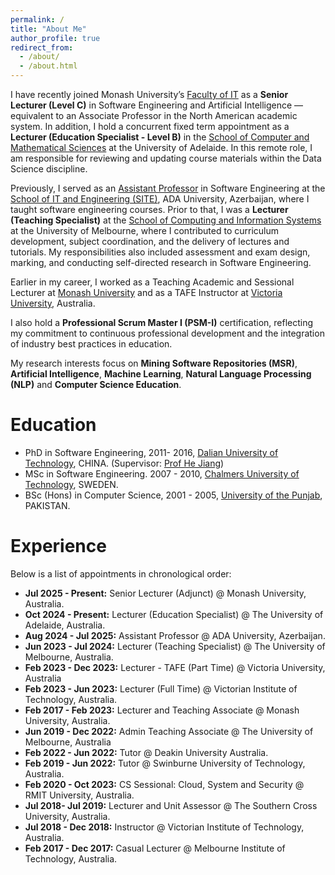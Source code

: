 ```yaml
---
permalink: /
title: "About Me"
author_profile: true
redirect_from: 
  - /about/
  - /about.html
---
```


I have recently joined Monash University’s [Faculty of IT](https://www.monash.edu/it) as a **Senior Lecturer (Level C)** in Software Engineering and Artificial Intelligence — equivalent to an Associate Professor in the North American academic system. In addition, I hold a concurrent fixed term appointment as a **Lecturer (Education Specialist - Level B)** in the [School of Computer and Mathematical Sciences](https://set.adelaide.edu.au/computer-and-mathematical-sciences/) at the University of Adelaide. In this remote role, I am responsible for reviewing and updating course materials within the Data Science discipline.

Previously, I served as an [Assistant Professor](https://www.ada.edu.az/en/schools/site/members/faculty/374-najam-nazar) in Software Engineering at the [School of IT and Engineering (SITE)](https://www.ada.edu.az/en/schools/site), ADA University, Azerbaijan, where I taught software engineering courses. Prior to that, I was a **Lecturer (Teaching Specialist)** at the [School of Computing and Information Systems](https://cis.unimelb.edu.au/) at the University of Melbourne, where I contributed to curriculum development, subject coordination, and the delivery of lectures and tutorials. My responsibilities also included assessment and exam design, marking, and conducting self-directed research in Software Engineering.

Earlier in my career, I worked as a Teaching Academic and Sessional Lecturer at [Monash University](https://www.monash.edu/it) and as a TAFE Instructor at [Victoria University](https://www.vu.edu.au/study-at-vu/tafe), Australia.

I also hold a **Professional Scrum Master I (PSM-I)** certification, reflecting my commitment to continuous professional development and the integration of industry best practices in education.

My research interests focus on **Mining Software Repositories (MSR)**, **Artificial Intelligence**, **Machine Learning**, **Natural Language Processing (NLP)** and **Computer Science Education**.

# Education

- PhD in Software Engineering, 2011- 2016, [Dalian University of Technology]((https://ssdut.dlut.edu.cn/en.htm)), CHINA. (Supervisor: [Prof He Jiang](http://faculty.dlut.edu.cn/jianghe/en/index.htm))
- MSc in Software Engineering. 2007 - 2010, [Chalmers University of Technology](https://www.chalmers.se/en/departments/cse/), SWEDEN.
- BSc (Hons) in Computer Science, 2001 - 2005, [University of the Punjab](https://pucit.edu.pk/), PAKISTAN.

# Experience

Below is a list of appointments in chronological order:
- **Jul 2025 - Present:** Senior Lecturer (Adjunct) @ Monash University, Australia.
- **Oct 2024 - Present:** Lecturer (Education Specialist) @ The University of Adelaide, Australia.
- **Aug 2024 - Jul 2025:** Assistant Professor @ ADA University, Azerbaijan.
- **Jun 2023 - Jul 2024:** Lecturer (Teaching Specialist) @ The University of Melbourne, Australia.
- **Feb 2023 - Dec 2023:** Lecturer - TAFE (Part Time) @ Victoria University, Australia
- **Feb 2023 - Jun 2023:** Lecturer (Full Time) @ Victorian Institute of Technology, Australia.
- **Feb 2017 - Feb 2023:** Lecturer and Teaching Associate @ Monash University, Australia.
- **Jun 2019 - Dec 2022:** Admin Teaching Associate @ The University of Melbourne, Australia
- **Feb 2022 - Jun 2022:** Tutor @ Deakin University Australia.
- **Feb 2019 - Jun 2022:** Tutor @ Swinburne University of Technology, Australia.
- **Feb 2020 - Oct 2023:** CS Sessional: Cloud, System and Security @ RMIT University, Australia.
- **Jul 2018- Jul 2019:** Lecturer and Unit Assessor @ The Southern Cross University, Australia.
- **Jul 2018 - Dec 2018:** Instructor @ Victorian Institute of Technology, Australia.
- **Feb 2017 - Dec 2017:** Casual Lecturer @ Melbourne Institute of Technology, Australia.
